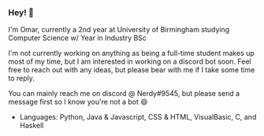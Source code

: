 ### Hey! 🎈
I'm Omar, currently a 2nd year at University of Birmingham studying Computer Science w/ Year in Industry BSc 

I'm not currently working on anything as being a full-time student makes up most of my time, but I am interested in working on a discord bot soon. Feel free to reach out with any ideas, but please bear with me if I take some time to reply.

You can mainly reach me on discord @ Nerdy#9545, but please send a message first so I know you're not a bot 😄

- Languages: Python, Java & Javascript, CSS & HTML, VisualBasic, C, and Haskell
<!--
**omarahmed777/omarahmed777** is a ✨ _special_ ✨ repository because its `README.md` (this file) appears on your GitHub profile.

Here are some ideas to get you started:

- 🔭 I’m currently working on ...
- 🌱 I’m currently learning ...
- 👯 I’m looking to collaborate on ...
- 🤔 I’m looking for help with ...
- 💬 Ask me about ...
- 📫 How to reach me: ...
- 😄 Pronouns: ...
- ⚡ Fun fact: ...
-->
